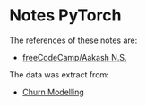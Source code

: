 # Notes PyTorch

The references of these notes are:

- [freeCodeCamp/Aakash N.S.](https://www.youtube.com/watch?v=vo_fUOk-IKk&list=PLWKjhJtqVAbm3T2Eq1_KgloC7ogdXxdRa)

The data was extract from:

- [Churn Modelling](https://www.kaggle.com/datasets/amisha0528/churn-modelling-dataset/data)
